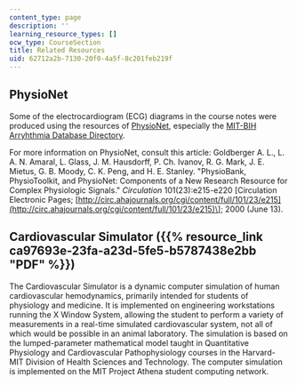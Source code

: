 ```yaml
---
content_type: page
description: ''
learning_resource_types: []
ocw_type: CourseSection
title: Related Resources
uid: 62712a2b-7130-20f0-4a5f-8c201feb219f
---
```


PhysioNet
---------

Some of the electrocardiogram (ECG) diagrams in the course notes were produced using the resources of [PhysioNet](http://www.physionet.org/), especially the [MIT-BIH Arryhthmia Database Directory](http://www.physionet.org/physiobank/database/mitdb/).

For more information on PhysioNet, consult this article: Goldberger A. L., L. A. N. Amaral, L. Glass, J. M. Hausdorff, P. Ch. Ivanov, R. G. Mark, J. E. Mietus, G. B. Moody, C. K. Peng, and H. E. Stanley. "PhysioBank, PhysioToolkit, and PhysioNet: Components of a New Research Resource for Complex Physiologic Signals." _Circulation_ 101(23):e215-e220 \[Circulation Electronic Pages; [http://circ.ahajournals.org/cgi/content/full/101/23/e215](http://circ.ahajournals.org/cgi/content/full/101/23/e215)\]; 2000 (June 13).

Cardiovascular Simulator ({{% resource_link ca97693e-23fa-a23d-5fe5-b5787438e2bb "PDF" %}})
-----------------------------------------------------------------

The Cardiovascular Simulator is a dynamic computer simulation of human cardiovascular hemodynamics, primarily intended for students of physiology and medicine. It is implemented on engineering workstations running the X Window System, allowing the student to perform a variety of measurements in a real-time simulated cardiovascular system, not all of which would be possible in an animal laboratory. The simulation is based on the lumped-parameter mathematical model taught in Quantitative Physiology and Cardiovascular Pathophysiology courses in the Harvard-MIT Division of Health Sciences and Technology. The computer simulation is implemented on the MIT Project Athena student computing network.